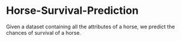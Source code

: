 # Horse-Survival-Prediction
Given a dataset containing all the attributes of a horse, we predict the chances of survival of a horse.
